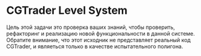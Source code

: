 # CGTrader Level System

Цель этой задачи это проверка ваших знаний, чтобы проверить,
рефакторинг и реализацию новой функциональности в данной системе.
Обратите внимание, что этот исходник не представляет реальный код
CGTrader, и являеться только в качестве испытательного полигона.
